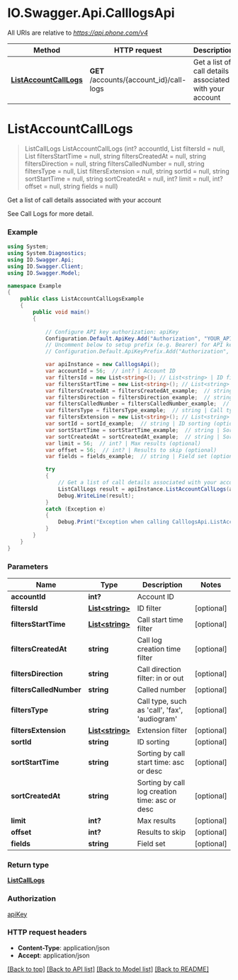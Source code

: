 # IO.Swagger.Api.CalllogsApi

All URIs are relative to *https://api.phone.com/v4*

Method | HTTP request | Description
------------- | ------------- | -------------
[**ListAccountCallLogs**](CalllogsApi.md#listaccountcalllogs) | **GET** /accounts/{account_id}/call-logs | Get a list of call details associated with your account


<a name="listaccountcalllogs"></a>
# **ListAccountCallLogs**
> ListCallLogs ListAccountCallLogs (int? accountId, List<string> filtersId = null, List<string> filtersStartTime = null, string filtersCreatedAt = null, string filtersDirection = null, string filtersCalledNumber = null, string filtersType = null, List<string> filtersExtension = null, string sortId = null, string sortStartTime = null, string sortCreatedAt = null, int? limit = null, int? offset = null, string fields = null)

Get a list of call details associated with your account

See Call Logs for more detail.

### Example
```csharp
using System;
using System.Diagnostics;
using IO.Swagger.Api;
using IO.Swagger.Client;
using IO.Swagger.Model;

namespace Example
{
    public class ListAccountCallLogsExample
    {
        public void main()
        {
            
            // Configure API key authorization: apiKey
            Configuration.Default.ApiKey.Add("Authorization", "YOUR_API_KEY");
            // Uncomment below to setup prefix (e.g. Bearer) for API key, if needed
            // Configuration.Default.ApiKeyPrefix.Add("Authorization", "Bearer");

            var apiInstance = new CalllogsApi();
            var accountId = 56;  // int? | Account ID
            var filtersId = new List<string>(); // List<string> | ID filter (optional) 
            var filtersStartTime = new List<string>(); // List<string> | Call start time filter (optional) 
            var filtersCreatedAt = filtersCreatedAt_example;  // string | Call log creation time filter (optional) 
            var filtersDirection = filtersDirection_example;  // string | Call direction filter: in or out (optional) 
            var filtersCalledNumber = filtersCalledNumber_example;  // string | Called number (optional) 
            var filtersType = filtersType_example;  // string | Call type, such as 'call', 'fax', 'audiogram' (optional) 
            var filtersExtension = new List<string>(); // List<string> | Extension filter (optional) 
            var sortId = sortId_example;  // string | ID sorting (optional) 
            var sortStartTime = sortStartTime_example;  // string | Sorting by call start time: asc or desc (optional) 
            var sortCreatedAt = sortCreatedAt_example;  // string | Sorting by call log creation time: asc or desc (optional) 
            var limit = 56;  // int? | Max results (optional) 
            var offset = 56;  // int? | Results to skip (optional) 
            var fields = fields_example;  // string | Field set (optional) 

            try
            {
                // Get a list of call details associated with your account
                ListCallLogs result = apiInstance.ListAccountCallLogs(accountId, filtersId, filtersStartTime, filtersCreatedAt, filtersDirection, filtersCalledNumber, filtersType, filtersExtension, sortId, sortStartTime, sortCreatedAt, limit, offset, fields);
                Debug.WriteLine(result);
            }
            catch (Exception e)
            {
                Debug.Print("Exception when calling CalllogsApi.ListAccountCallLogs: " + e.Message );
            }
        }
    }
}
```

### Parameters

Name | Type | Description  | Notes
------------- | ------------- | ------------- | -------------
 **accountId** | **int?**| Account ID | 
 **filtersId** | [**List&lt;string&gt;**](string.md)| ID filter | [optional] 
 **filtersStartTime** | [**List&lt;string&gt;**](string.md)| Call start time filter | [optional] 
 **filtersCreatedAt** | **string**| Call log creation time filter | [optional] 
 **filtersDirection** | **string**| Call direction filter: in or out | [optional] 
 **filtersCalledNumber** | **string**| Called number | [optional] 
 **filtersType** | **string**| Call type, such as &#39;call&#39;, &#39;fax&#39;, &#39;audiogram&#39; | [optional] 
 **filtersExtension** | [**List&lt;string&gt;**](string.md)| Extension filter | [optional] 
 **sortId** | **string**| ID sorting | [optional] 
 **sortStartTime** | **string**| Sorting by call start time: asc or desc | [optional] 
 **sortCreatedAt** | **string**| Sorting by call log creation time: asc or desc | [optional] 
 **limit** | **int?**| Max results | [optional] 
 **offset** | **int?**| Results to skip | [optional] 
 **fields** | **string**| Field set | [optional] 

### Return type

[**ListCallLogs**](ListCallLogs.md)

### Authorization

[apiKey](../README.md#apiKey)

### HTTP request headers

 - **Content-Type**: application/json
 - **Accept**: application/json

[[Back to top]](#) [[Back to API list]](../README.md#documentation-for-api-endpoints) [[Back to Model list]](../README.md#documentation-for-models) [[Back to README]](../README.md)

